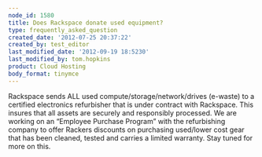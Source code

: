 ```yaml
---
node_id: 1580
title: Does Rackspace donate used equipment?
type: frequently_asked_question
created_date: '2012-07-25 20:37:22'
created_by: test_editor
last_modified_date: '2012-09-19 18:5230'
last_modified_by: tom.hopkins
product: Cloud Hosting
body_format: tinymce
---
```


Rackspace sends ALL used compute/storage/network/drives (e-waste) to a
certified electronics refurbisher that is under contract with Rackspace.
This insures that all assets are securely and responsibly processed. We
are working on an &ldquo;Employee Purchase Program&rdquo; with the refurbishing
company to offer Rackers discounts on purchasing used/lower cost gear
that has been cleaned, tested and carries a limited warranty. Stay tuned
for more on this.

